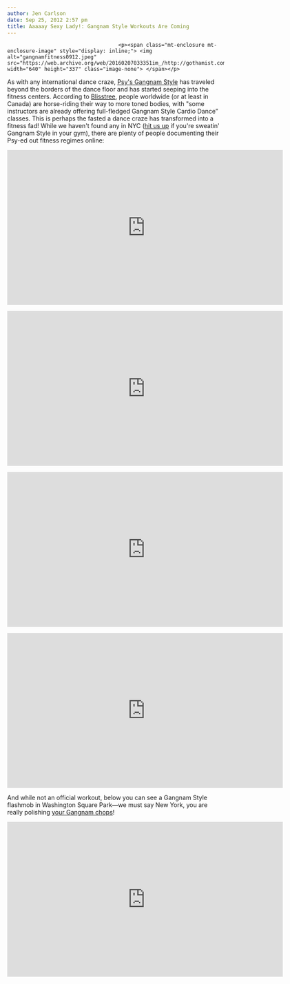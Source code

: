 ```yaml
---
author: Jen Carlson
date: Sep 25, 2012 2:57 pm
title: Aaaaay Sexy Lady!: Gangnam Style Workouts Are Coming
---
```


	
										<p><span class="mt-enclosure mt-enclosure-image" style="display: inline;"> <img alt="gangnamfitness0912.jpeg" src="https://web.archive.org/web/20160207033351im_/http://gothamist.com/attachments/arts_jen/gangnamfitness0912.jpeg" width="640" height="337" class="image-none"> </span></p>

<p>As with any international dance craze, <a href="https://web.archive.org/web/20160207033351/http://gothamist.com/tags/gangnamstyle">Psy&apos;s Gangnam Style</a> has traveled beyond the borders of the dance floor and has started seeping into the fitness centers. According to <a href="https://web.archive.org/web/20160207033351/http://blisstree.com/move/gangnam-style-dance-workout-classes-295/?utm_source=twitterfeed&amp;utm_medium=twitter&amp;utm_campaign=Feed%3A+b5media%2Fblisstree+%28Blisstree%29">Blisstree</a>, people worldwide (or at least in Canada) are  horse-riding their way to more toned bodies, with &quot;some instructors are already offering full-fledged Gangnam Style Cardio Dance&#x201D; classes. This is perhaps the fasted a dance craze has transformed into a fitness fad! While we haven&apos;t found any in NYC (<a href="https://web.archive.org/web/20160207033351/mailto:tips@gothamist.com">hit us up</a> if you&apos;re sweatin&apos; Gangnam Style in your gym), there are plenty of people documenting their Psy-ed out fitness regimes online:</p>

<p><iframe width="640" height="360" src="https://web.archive.org/web/20160207033351if_/http://www.youtube-nocookie.com/embed/5TyPemAJCQI" frameborder="0" allowfullscreen></iframe></p>

<p><iframe width="640" height="360" src="https://web.archive.org/web/20160207033351if_/http://www.youtube-nocookie.com/embed/w7w_c2-5O-o" frameborder="0" allowfullscreen></iframe></p>

<p><iframe width="640" height="360" src="https://web.archive.org/web/20160207033351if_/http://www.youtube-nocookie.com/embed/98QSqv8lbMw" frameborder="0" allowfullscreen></iframe></p>

<p><iframe width="640" height="360" src="https://web.archive.org/web/20160207033351if_/http://www.youtube-nocookie.com/embed/BjTGVZ013pY" frameborder="0" allowfullscreen></iframe></p>

<p>And while not an official workout, below you can see a Gangnam Style flashmob in Washington Square Park&#x2014;we must say New York, you are really polishing <a href="https://web.archive.org/web/20160207033351/http://gothamist.com/2012/09/11/get_your_gangnam_on_this_friday_fre.php">your Gangnam chops</a>!</p>

<p><iframe width="640" height="360" src="https://web.archive.org/web/20160207033351if_/http://www.youtube-nocookie.com/embed/U1rukk3UUYA" frameborder="0" allowfullscreen></iframe></p>					
										
									
				